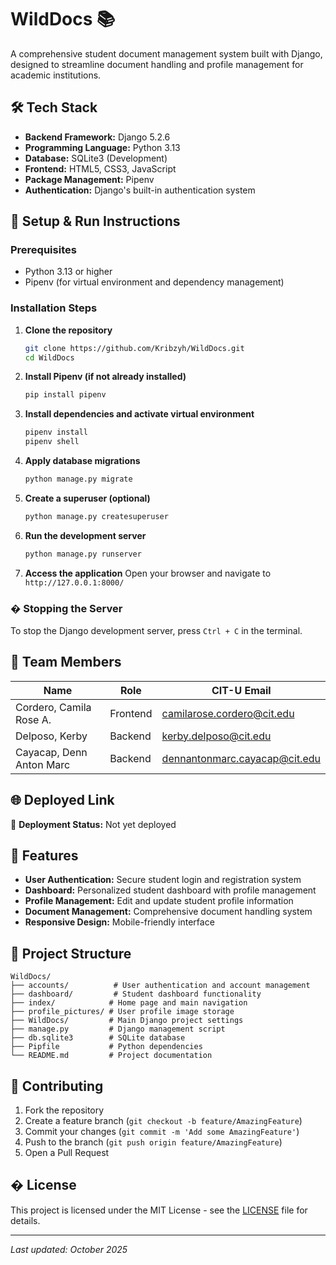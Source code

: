 # WildDocs 📚

A comprehensive student document management system built with Django, designed to streamline document handling and profile management for academic institutions.

## 🛠️ Tech Stack

- **Backend Framework:** Django 5.2.6
- **Programming Language:** Python 3.13
- **Database:** SQLite3 (Development)
- **Frontend:** HTML5, CSS3, JavaScript
- **Package Management:** Pipenv
- **Authentication:** Django's built-in authentication system

## 🚀 Setup & Run Instructions

### Prerequisites

- Python 3.13 or higher
- Pipenv (for virtual environment and dependency management)

### Installation Steps

1. **Clone the repository**
   ```bash
   git clone https://github.com/Kribzyh/WildDocs.git
   cd WildDocs
   ```

2. **Install Pipenv (if not already installed)**
   ```bash
   pip install pipenv
   ```

3. **Install dependencies and activate virtual environment**
   ```bash
   pipenv install
   pipenv shell
   ```

4. **Apply database migrations**
   ```bash
   python manage.py migrate
   ```

5. **Create a superuser (optional)**
   ```bash
   python manage.py createsuperuser
   ```

6. **Run the development server**
   ```bash
   python manage.py runserver
   ```

7. **Access the application**
   Open your browser and navigate to `http://127.0.0.1:8000/`

### � Stopping the Server

To stop the Django development server, press `Ctrl + C` in the terminal.

## 👥 Team Members

| Name | Role | CIT-U Email |
|------|------|-------------|
| Cordero, Camila Rose A. | Frontend | camilarose.cordero@cit.edu |
| Delposo, Kerby | Backend | kerby.delposo@cit.edu |
| Cayacap, Denn Anton Marc | Backend | dennantonmarc.cayacap@cit.edu |

## 🌐 Deployed Link

🚧 **Deployment Status:** Not yet deployed

## 📱 Features

- **User Authentication:** Secure student login and registration system
- **Dashboard:** Personalized student dashboard with profile management
- **Profile Management:** Edit and update student profile information
- **Document Management:** Comprehensive document handling system
- **Responsive Design:** Mobile-friendly interface

## 📁 Project Structure

```
WildDocs/
├── accounts/          # User authentication and account management
├── dashboard/         # Student dashboard functionality
├── index/            # Home page and main navigation
├── profile_pictures/ # User profile image storage
├── WildDocs/         # Main Django project settings
├── manage.py         # Django management script
├── db.sqlite3        # SQLite database
├── Pipfile           # Python dependencies
└── README.md         # Project documentation
```

## 🤝 Contributing

1. Fork the repository
2. Create a feature branch (`git checkout -b feature/AmazingFeature`)
3. Commit your changes (`git commit -m 'Add some AmazingFeature'`)
4. Push to the branch (`git push origin feature/AmazingFeature`)
5. Open a Pull Request

## � License

This project is licensed under the MIT License - see the [LICENSE](LICENSE) file for details.

---

*Last updated: October 2025*

